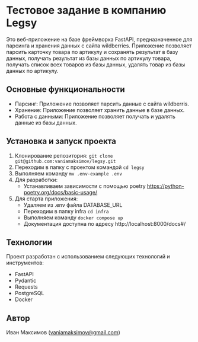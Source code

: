 # Тестовое задание в компанию Legsy

Это веб-приложение на базе фреймворка FastAPI, предназначенное для парсинга и хранения данных с сайта wildberries. Приложение позволяет парсить карточку товара по артикулу и сохранять результат в базу данных, получать результат из базы данных по артикулу товара, получать список всех товаров из базы данных, удалять товар из базы данных по артикулу.

## Основные функциональности

- Парсинг: Приложение позволяет парсить данные с сайта wildberris.
- Хранение: Приложение позволяет хранить данные в базе данных.
- Работа с данными: Приложение позволяет получать и удалять данные из базы данных.


## Установка и запуск проекта

1. Клонирование репозитория: `git clone git@github.com:vaniamaksimov/legsy.git`
2. Переходим в папку с проектом командой `cd legsy`
3. Выполняем команду `mv .env-example .env`
4. Для разработки:
    - Устанавливаем зависимости с помощью poetry https://python-poetry.org/docs/basic-usage/
5. Для старта приложения:
    - Удаляем из .env файла DATABASE_URL
    - Переходим в папку infra `cd infra`
    - Выполняем команду `docker compose up`
    - Документация доступна по адресу http://localhost:8000/docs#/


## Технологии

Проект разработан с использованием следующих технологий и инструментов:

- FastAPI
- Pydantic
- Requests
- PostgreSQL
- Docker

## Автор

Иван Максимов (vaniamaksimov@gmail.com)
